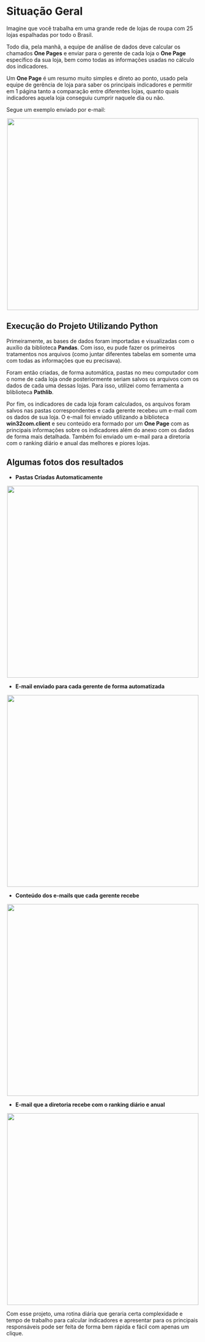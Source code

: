 # Situação Geral

Imagine que você trabalha em uma grande rede de lojas de roupa com 25 lojas espalhadas por todo o Brasil.

Todo dia, pela manhã, a equipe de análise de dados deve calcular os chamados **One Pages** e enviar para o gerente de cada loja o **One Page** específico da sua loja, bem como todas as informações usadas no cálculo dos indicadores.

Um **One Page** é um resumo muito simples e direto ao ponto, usado pela equipe de gerência de loja para saber os principais indicadores e permitir em 1 página tanto a comparação entre diferentes lojas, quanto quais indicadores aquela loja conseguiu cumprir naquele dia ou não.

Segue um exemplo enviado por e-mail:

<div align = 'center'>
 <img src = 'https://user-images.githubusercontent.com/114163919/191793943-d6250355-b0b2-4a31-b938-2928e971bb07.png' width = 500/>
 </div>



## Execução do Projeto Utilizando Python

Primeiramente, as bases de dados foram importadas e visualizadas com o auxílio da biblioteca **Pandas**. Com isso, eu pude fazer os primeiros tratamentos nos arquivos (como juntar diferentes tabelas em somente uma com todas as informações que eu precisava).

Foram então criadas, de forma automática, pastas no meu computador com o nome de cada loja onde posteriormente seriam salvos os arquivos com os dados de cada uma dessas lojas. Para isso, utilizei como ferramenta a bliblioteca **Pathlib**.

Por fim, os indicadores de cada loja foram calculados, os arquivos foram salvos nas pastas correspondentes e cada gerente recebeu um e-mail com os dados de sua loja.
O e-mail foi enviado utilizando a biblioteca **win32com.client** e seu conteúdo era formado por um **One Page** com as principais informações sobre os indicadores além do anexo com os dados de forma mais detalhada.
Também foi enviado um e-mail para a diretoria com o ranking diário e anual das melhores e piores lojas.


## Algumas fotos dos resultados

- __Pastas Criadas Automaticamente__

<div align = 'center'>
 <img src = 'https://user-images.githubusercontent.com/114163919/191796797-dab982d9-8e1a-43ce-a7ee-2b9e54a8dff1.png' width = 500/>
 </div>



- __E-mail enviado para cada gerente de forma automatizada__

<div align = 'center'>
 <img src = 'https://user-images.githubusercontent.com/114163919/191798710-a9aafce9-ee78-47b4-b8df-9440e37a5794.png' width = 500/>
 </div>



- __Conteúdo dos e-mails que cada gerente recebe__

<div align = 'center'>
 <img src = 'https://user-images.githubusercontent.com/114163919/191797633-cb32fa2a-9fad-415e-b1ea-dffabb4e6077.png' width = 500/>
 </div>



- __E-mail que a diretoria recebe com o ranking diário e anual__

<div align = 'center'>
 <img src = 'https://user-images.githubusercontent.com/114163919/191797905-30792eb6-9349-49ad-8450-6bb2dd70e18a.png' width = 500/>
 </div>




Com esse projeto, uma rotina diária que geraria certa complexidade e tempo de trabalho para calcular indicadores e apresentar para os principais responsáveis pode ser feita de forma bem rápida e fácil com apenas um clique. 
